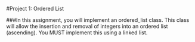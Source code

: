 #Project 1: Ordered List

###In this assignment, you will implement an ordered_list class. This class will allow the insertion and removal of integers into an ordered list (ascending). You MUST implement this using a linked list.
